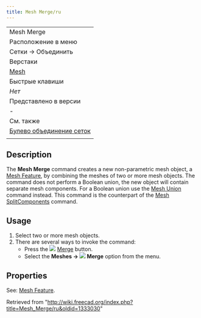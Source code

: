 ```yaml
---
title: Mesh Merge/ru
---
```

|  |
| --- |
| Mesh Merge‏‎ |
| Расположение в меню |
| Сетки → Объединить |
| Верстаки |
| [Mesh](/Mesh_Workbench/ru "Mesh Workbench/ru") |
| Быстрые клавиши |
| *Нет* |
| Представлено в версии |
| - |
| См. также |
| [Булево объединение сеток](/Mesh_Union/ru "Mesh Union/ru") |
|  |

## Description

The **Mesh Merge** command creates a new non-parametric mesh object, a [Mesh Feature](/Mesh_Feature "Mesh Feature"), by combining the meshes of two or more mesh objects. The command does not perform a Boolean union, the new object will contain separate mesh components. For a Boolean union use the [Mesh Union](/Mesh_Union "Mesh Union") command instead. This command is the counterpart of the [Mesh SplitComponents](/Mesh_SplitComponents "Mesh SplitComponents") command.

## Usage

1. Select two or more mesh objects.
2. There are several ways to invoke the command:
   * Press the ![](/images/Mesh_Merge.svg) [Merge](/Mesh_Merge "Mesh Merge") button.
   * Select the **Meshes → ![](/images/Mesh_Merge.svg) Merge** option from the menu.

## Properties

See: [Mesh Feature](/Mesh_Feature "Mesh Feature").

Retrieved from "<http://wiki.freecad.org/index.php?title=Mesh_Merge/ru&oldid=1333030>"
